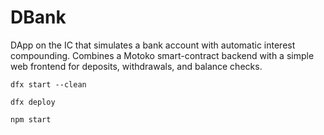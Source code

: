 # DBank

DApp on the IC that simulates a bank account with automatic interest compounding. 
Combines a Motoko smart-contract backend with a simple web frontend for deposits, withdrawals, and balance checks.

```
dfx start --clean
```

```
dfx deploy
```

```
npm start
```



